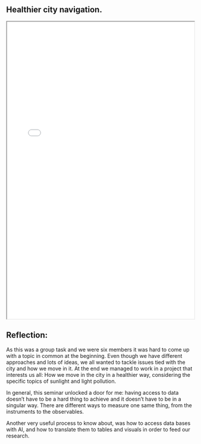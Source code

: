 ## Healthier city navigation.

<iframe width="100%" height="800" src="../../files/Presentation_CityNavigation.pdf"></iframe>


## Reflection:

As this was a group task and we were six members it was hard to come up with a topic in common at the beginning. Even though we have different approaches and lots of ideas, we all wanted to tackle issues tied with the city and how we move in it. At the end we managed to work in a project that interests us all: How we move in the city in a healthier way, considering the specific topics of sunlight and light pollution.

In general, this seminar unlocked a door for me: having access to data doesn’t have to be a hard thing to achieve and it doesn’t have to be in a singular way. There are different ways to measure one same thing, from the instruments to the observables. 

Another very useful process to know about, was how to access data bases with AI, and how to translate them to tables and visuals in order to feed our research.
















